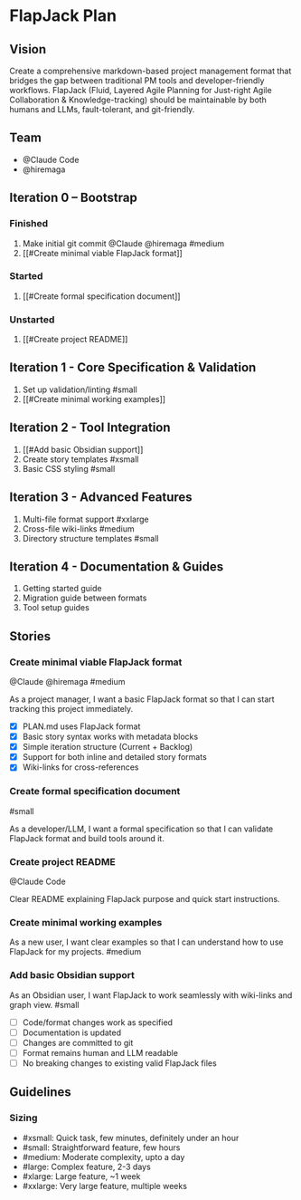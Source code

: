 # FlapJack Plan

## Vision
Create a comprehensive markdown-based project management format that bridges the gap between traditional PM tools and developer-friendly workflows. FlapJack (Fluid, Layered Agile Planning for Just-right Agile Collaboration & Knowledge-tracking) should be maintainable by both humans and LLMs, fault-tolerant, and git-friendly.

## Team
- @Claude Code
- @hiremaga

## Iteration 0 – Bootstrap

### Finished
1. Make initial git commit @Claude @hiremaga #medium
2. [[#Create minimal viable FlapJack format]]

### Started
1. [[#Create formal specification document]]

### Unstarted
1. [[#Create project README]]

## Iteration 1 - Core Specification & Validation
1. Set up validation/linting #small
2. [[#Create minimal working examples]]

## Iteration 2 - Tool Integration
1. [[#Add basic Obsidian support]]
2. Create story templates #xsmall
3. Basic CSS styling #small

## Iteration 3 - Advanced Features
1. Multi-file format support #xxlarge
2. Cross-file wiki-links #medium
3. Directory structure templates #small

## Iteration 4 - Documentation & Guides
1. Getting started guide
2. Migration guide between formats
3. Tool setup guides

## Stories

### Create minimal viable FlapJack format
@Claude @hiremaga #medium

As a project manager, I want a basic FlapJack format so that I can start tracking this project immediately.

- [x] PLAN.md uses FlapJack format
- [x] Basic story syntax works with metadata blocks
- [x] Simple iteration structure (Current + Backlog)
- [x] Support for both inline and detailed story formats
- [x] Wiki-links for cross-references

### Create formal specification document
#small

As a developer/LLM, I want a formal specification so that I can validate FlapJack format and build tools around it.

### Create project README
@Claude Code

Clear README explaining FlapJack purpose and quick start instructions.

### Create minimal working examples

As a new user, I want clear examples so that I can understand how to use FlapJack for my projects. #medium

### Add basic Obsidian support

As an Obsidian user, I want FlapJack to work seamlessly with wiki-links and graph view. #small

- [ ] Code/format changes work as specified
- [ ] Documentation is updated
- [ ] Changes are committed to git
- [ ] Format remains human and LLM readable
- [ ] No breaking changes to existing valid FlapJack files

## Guidelines

### Sizing
- #xsmall: Quick task, few minutes, definitely under an hour
- #small: Straightforward feature, few hours
- #medium: Moderate complexity, upto a day
- #large: Complex feature, 2-3 days
- #xlarge: Large feature, ~1 week
- #xxlarge: Very large feature, multiple weeks
